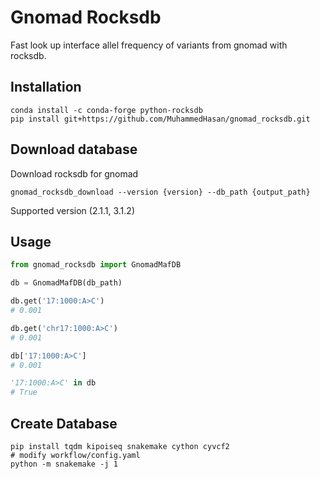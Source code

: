 # Gnomad Rocksdb

Fast look up interface allel frequency of variants from gnomad with rocksdb.

## Installation

```
conda install -c conda-forge python-rocksdb
pip install git+https://github.com/MuhammedHasan/gnomad_rocksdb.git
```

## Download database

Download rocksdb for gnomad
```console
gnomad_rocksdb_download --version {version} --db_path {output_path}
```

Supported version (2.1.1, 3.1.2)

## Usage

```py
from gnomad_rocksdb import GnomadMafDB

db = GnomadMafDB(db_path)

db.get('17:1000:A>C')
# 0.001

db.get('chr17:1000:A>C')
# 0.001

db['17:1000:A>C']
# 0.001

'17:1000:A>C' in db
# True
```

## Create Database

```console
pip install tqdm kipoiseq snakemake cython cyvcf2
# modify workflow/config.yaml
python -m snakemake -j 1
```
